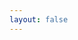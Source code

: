 ```yaml
---
layout: false
---
```


<ClientOnly>
    <LayoutDashboard>
        <PageApiKeys />
    </LayoutDashboard>
</ClientOnly>

